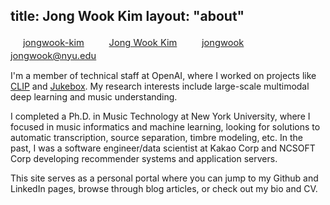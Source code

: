 title: Jong Wook Kim
layout: "about"
---

<style type="text/css">
span.fa { font-size: 11pt; color: #222; margin-left: -5px; margin-right: 5px; }
@media screen and (max-width: 839px) { span.fa { display: block; } }
span.fa:before { font-family: FontAwesome; display: inline-block; width: 25px; text-align: center; }
span.fa:after { content: "　"; }
span.fa-graduation-cap:before { content: "\f19d"; }
span.fa-github:before { content: "\f113"; }
span.fa-linkedin:before { content: "\f0e1"; }
span.fa-envelope:before { content: "\f0e0"; }
span.fa a { color: #222; border-bottom: none; }
span.fa a:hover { color: #222; }
</style>


<span class="fa fa-linkedin"><a href="https://www.linkedin.com/in/jongwook-kim">jongwook-kim</a></span><!--
--><span class="fa fa-graduation-cap"><a href="https://scholar.google.com/citations?user=MoX2ERkAAAAJ&hl=en">Jong Wook Kim</a></span><!--
--><span class="fa fa-github"><a href="https://github.com/jongwook">jongwook</a></span><!--
--><span class="fa fa-envelope"><a href="mailto:jongwook@nyu.edu">jongwook@nyu.edu</a></span><!--
-->

I'm a member of technical staff at OpenAI, where I worked on projects like [CLIP](https://openai.com/blog/clip/) and [Jukebox](https://openai.com/blog/whisper/). My research interests include large-scale multimodal deep learning and music understanding.

I completed a Ph.D. in Music Technology at New York University, where I focused in music informatics and machine learning, looking for solutions to automatic transcription, source separation, timbre modeling, etc. In the past, I was a software engineer/data scientist at Kakao Corp and NCSOFT Corp developing recommender systems and application servers.

This site serves as a personal portal where you can jump to my Github and LinkedIn pages, browse through blog articles, or check out my bio and CV.
